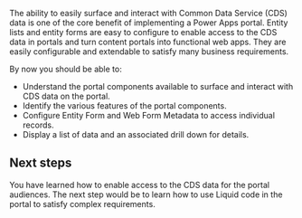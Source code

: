 The ability to easily surface and interact with Common Data Service (CDS) data is one of the core benefit of implementing a Power Apps portal.  Entity lists and entity forms are easy to configure to enable access to the CDS data in portals and turn content portals into functional web apps. They are easily configurable and extendable to satisfy many business requirements.

By now you should be able to: 

- Understand the portal components available to surface and interact with CDS data on the portal.
- Identify the various features of the portal components.
- Configure Entity Form and Web Form Metadata to access individual records.
- Display a list of data and an associated drill down for details.

## Next steps

You have learned how to enable access to the CDS data for the portal audiences. The next step would be to learn how to use Liquid code in the portal to satisfy complex requirements.